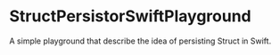 # StructPersistorSwiftPlayground
A simple playground that describe the idea of persisting Struct in Swift.
